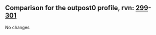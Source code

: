 ## Comparison for the outpost0 profile, rvn: [299](https://github.com/PRO100KatYT/FortniteProfileRevisions/tree/main/profiles/outpost0/299%20outpost0.json)-[301](https://github.com/PRO100KatYT/FortniteProfileRevisions/tree/main/profiles/outpost0/301%20outpost0.json)

No changes
